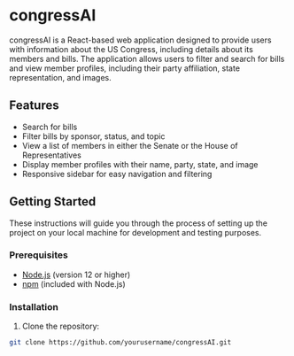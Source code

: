 # congressAI

congressAI is a React-based web application designed to provide users with information about the US Congress, including details about its members and bills. The application allows users to filter and search for bills and view member profiles, including their party affiliation, state representation, and images.

## Features

- Search for bills
- Filter bills by sponsor, status, and topic
- View a list of members in either the Senate or the House of Representatives
- Display member profiles with their name, party, state, and image
- Responsive sidebar for easy navigation and filtering

## Getting Started

These instructions will guide you through the process of setting up the project on your local machine for development and testing purposes.

### Prerequisites

- [Node.js](https://nodejs.org/) (version 12 or higher)
- [npm](https://www.npmjs.com/) (included with Node.js)

### Installation

1. Clone the repository:

```bash
git clone https://github.com/yourusername/congressAI.git

